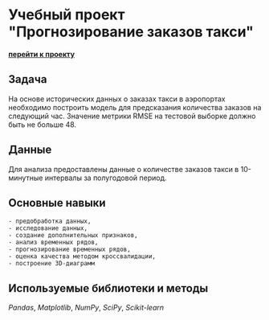 # Учебный проект "Прогнозирование заказов такси"

**[перейти к проекту](taxi.ipynb)**
    
## Задача

На основе исторических данных о заказах такси в аэропортах необходимо построить модель для предсказания количества заказов на следующий час. Значение метрики RMSE на тестовой выборке должно быть не больше 48.

## Данные

Для анализа предоставлены данные о количестве заказов такси в 10-минутные интервалы за полугодовой период.


## Основные навыки

    - предобработка данных, 
    - исследование данных, 
    - создание дополнительных признаков,
    - анализ временных рядов,
    - прогнозирование временных рядов,
    - оценка качества методом кроссвалидации,
    - построение 3D-диаграмм
    
    
## Используемые библиотеки и методы

*Pandas*, *Matplotlib*, *NumPy*, *SciPy*, *Scikit-learn*